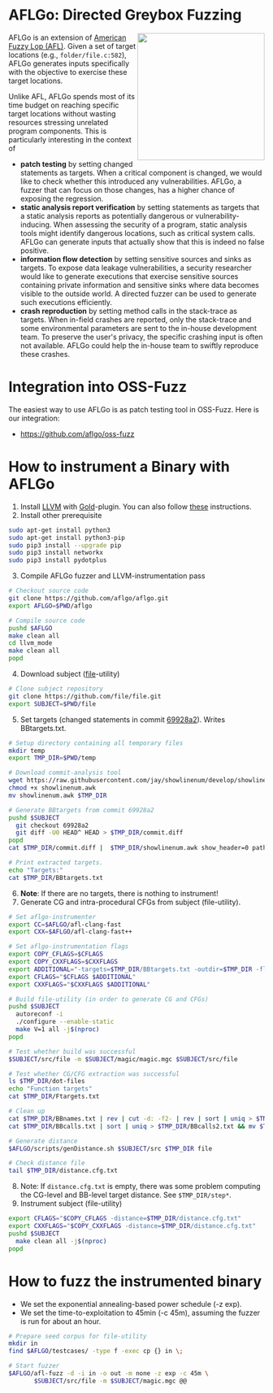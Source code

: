 # AFLGo: Directed Greybox Fuzzing
<a href="https://comp.nus.edu.sg/~mboehme/paper/CCS17.pdf" target="_blank"><img src="https://comp.nus.edu.sg/~mboehme/paper/CCS17.png" align="right" width="250"></a>
AFLGo is an extension of <a href="https://lcamtuf.coredump.cx/afl/" target="_blank">American Fuzzy Lop (AFL)</a>.
Given a set of target locations (e.g., `folder/file.c:582`), AFLGo generates inputs specifically with the objective to exercise these target locations.

Unlike AFL, AFLGo spends most of its time budget on reaching specific target locations without wasting resources stressing unrelated program components. This is particularly interesting in the context of
* **patch testing** by setting changed statements as targets. When a critical component is changed, we would like to check whether this introduced any vulnerabilities. AFLGo, a fuzzer that can focus on those changes, has a higher chance of exposing the regression.
* **static analysis report verification** by setting statements as targets that a static analysis reports as potentially dangerous or vulnerability-inducing. When assessing the security of a program, static analysis tools might identify dangerous locations, such as critical system calls. AFLGo can generate inputs that actually show that this is indeed no false positive.
* **information flow detection** by setting sensitive sources and sinks as targets. To expose data leakage vulnerabilities, a security researcher would like to generate executions that exercise sensitive sources containing private information and sensitive sinks where data becomes visible to the outside world. A directed fuzzer can be used to generate such executions efficiently.
* **crash reproduction**  by setting method calls in the stack-trace as targets. When in-field crashes are reported, only the stack-trace and some environmental parameters are sent to the in-house development team. To preserve the user's privacy, the specific crashing input is often not available. AFLGo could help the in-house team to swiftly reproduce these crashes.

# Integration into OSS-Fuzz
The easiest way to use AFLGo is as patch testing tool in OSS-Fuzz. Here is our integration:
* https://github.com/aflgo/oss-fuzz

# How to instrument a Binary with AFLGo
1) Install <a href="https://llvm.org/docs/CMake.html" target="_blank">LLVM</a> with <a href="http://llvm.org/docs/GoldPlugin.html" target="_blank">Gold</a>-plugin. You can also follow <a href="https://github.com/aflgo/oss-fuzz/blob/master/infra/base-images/base-clang/checkout_build_install_llvm.sh" target="_blank">these</a> instructions.
2) Install other prerequisite
```bash
sudo apt-get install python3
sudo apt-get install python3-pip
sudo pip3 install --upgrade pip
sudo pip3 install networkx
sudo pip3 install pydotplus
```
3) Compile AFLGo fuzzer and LLVM-instrumentation pass
```bash
# Checkout source code
git clone https://github.com/aflgo/aflgo.git
export AFLGO=$PWD/aflgo

# Compile source code
pushd $AFLGO
make clean all 
cd llvm_mode
make clean all
popd
```
4) Download subject (<a href="http://www.darwinsys.com/file/" target="_blank">file</a>-utility)
```bash
# Clone subject repository
git clone https://github.com/file/file.git
export SUBJECT=$PWD/file
```
5) Set targets (changed statements in commit <a href="https://github.com/file/file/commit/69928a2" target="_blank">69928a2</a>). Writes BBtargets.txt.
```bash
# Setup directory containing all temporary files
mkdir temp
export TMP_DIR=$PWD/temp

# Download commit-analysis tool
wget https://raw.githubusercontent.com/jay/showlinenum/develop/showlinenum.awk
chmod +x showlinenum.awk
mv showlinenum.awk $TMP_DIR

# Generate BBtargets from commit 69928a2
pushd $SUBJECT
  git checkout 69928a2
  git diff -U0 HEAD^ HEAD > $TMP_DIR/commit.diff
popd
cat $TMP_DIR/commit.diff |  $TMP_DIR/showlinenum.awk show_header=0 path=1 | grep -e "\.[ch]:[0-9]*:+" -e "\.cpp:[0-9]*:+" -e "\.cc:[0-9]*:+" | cut -d+ -f1 | rev | cut -c2- | rev > $TMP_DIR/BBtargets.txt

# Print extracted targets. 
echo "Targets:"
cat $TMP_DIR/BBtargets.txt
```
6) **Note**: If there are no targets, there is nothing to instrument!
7) Generate CG and intra-procedural CFGs from subject (file-utility).
```bash
# Set aflgo-instrumenter
export CC=$AFLGO/afl-clang-fast
export CXX=$AFLGO/afl-clang-fast++

# Set aflgo-instrumentation flags
export COPY_CFLAGS=$CFLAGS
export COPY_CXXFLAGS=$CXXFLAGS
export ADDITIONAL="-targets=$TMP_DIR/BBtargets.txt -outdir=$TMP_DIR -flto -fuse-ld=gold -Wl,-plugin-opt=save-temps"
export CFLAGS="$CFLAGS $ADDITIONAL"
export CXXFLAGS="$CXXFLAGS $ADDITIONAL"

# Build file-utility (in order to generate CG and CFGs)
pushd $SUBJECT
  autoreconf -i
  ./configure --enable-static
  make V=1 all -j$(nproc)
popd

# Test whether build was successful 
$SUBJECT/src/file -m $SUBJECT/magic/magic.mgc $SUBJECT/src/file

# Test whether CG/CFG extraction was successful
ls $TMP_DIR/dot-files
echo "Function targets"
cat $TMP_DIR/Ftargets.txt

# Clean up
cat $TMP_DIR/BBnames.txt | rev | cut -d: -f2- | rev | sort | uniq > $TMP_DIR/BBnames2.txt && mv $TMP_DIR/BBnames2.txt $TMP_DIR/BBnames.txt
cat $TMP_DIR/BBcalls.txt | sort | uniq > $TMP_DIR/BBcalls2.txt && mv $TMP_DIR/BBcalls2.txt $TMP_DIR/BBcalls.txt

# Generate distance
$AFLGO/scripts/genDistance.sh $SUBJECT/src $TMP_DIR file

# Check distance file
tail $TMP_DIR/distance.cfg.txt
```
8) Note: If `distance.cfg.txt` is empty, there was some problem computing the CG-level and BB-level target distance. See `$TMP_DIR/step*`.
9) Instrument subject (file-utility)
```bash
export CFLAGS="$COPY_CFLAGS -distance=$TMP_DIR/distance.cfg.txt"
export CXXFLAGS="$COPY_CXXFLAGS -distance=$TMP_DIR/distance.cfg.txt"
pushd $SUBJECT
  make clean all -j$(nproc)
popd
```

# How to fuzz the instrumented binary
* We set the exponential annealing-based power schedule (-z exp).
* We set the time-to-exploitation to 45min (-c 45m), assuming the fuzzer is run for about an hour.
```bash
# Prepare seed corpus for file-utility
mkdir in
find $AFLGO/testcases/ -type f -exec cp {} in \;

# Start fuzzer
$AFLGO/afl-fuzz -d -i in -o out -m none -z exp -c 45m \
       $SUBJECT/src/file -m $SUBJECT/magic.mgc @@
```

